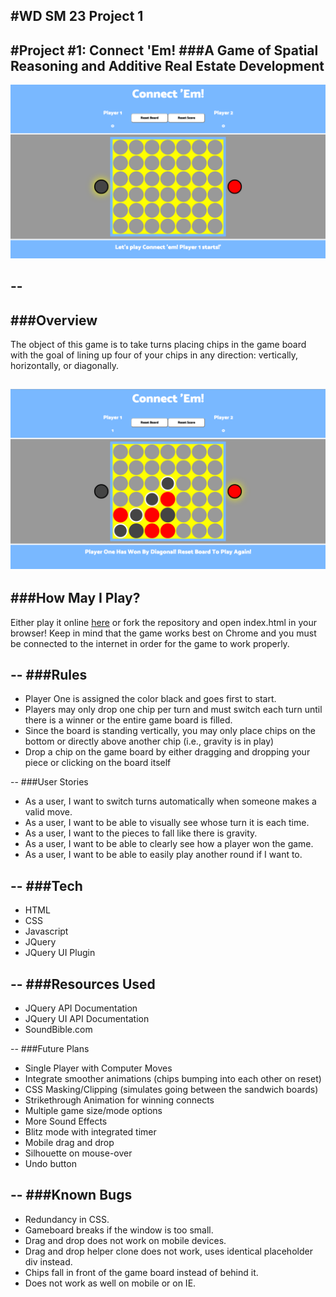 #**WD SM 23 Project 1**
--
#Project #1: **Connect 'Em!**
###A Game of Spatial Reasoning and Additive Real Estate Development
--
![](screencaps/empty.png)

--
--
###Overview
--
The object of this game is to take turns placing chips in the game board with the goal of lining up four of your chips in any direction: vertically, horizontally, or diagonally.  

![](screencaps/win2.png)
--
###How May I Play?
--
Either play it online [here](https://themichaelray.github.io/project-1) or fork the repository and open index.html in your browser! Keep in mind that the game works best on Chrome and you must be connected to the internet in order for the game to work properly.

--
###Rules
--
* Player One is assigned the color black and goes first to start.
* Players may only drop one chip per turn and must switch each turn until there is a winner or the entire game board is filled.
* Since the board is standing vertically, you may only place chips on the bottom or directly above another chip (i.e., gravity is in play)
* Drop a chip on the game board by either dragging and dropping your piece or clicking on the board itself

--
###User Stories
* As a user, I want to switch turns automatically when someone makes a valid move.
* As a user, I want to be able to visually see whose turn it is each time.
* As a user, I want to the pieces to fall like there is gravity.
* As a user, I want to be able to clearly see how a player won the game.
* As a user, I want to be able to easily play another round if I want to.

--
###Tech
--
* HTML
* CSS
* Javascript
* JQuery
* JQuery UI Plugin

--
###Resources Used
--
* JQuery API Documentation
* JQuery UI API Documentation
* SoundBible.com

--
###Future Plans
* Single Player with Computer Moves
* Integrate smoother animations (chips bumping into each other on reset)
* CSS Masking/Clipping (simulates going between the sandwich boards)
* Strikethrough Animation for winning connects
* Multiple game size/mode options
* More Sound Effects
* Blitz mode with integrated timer
* Mobile drag and drop
* Silhouette on mouse-over
* Undo button

--
###Known Bugs
--
* Redundancy in CSS.
* Gameboard breaks if the window is too small.
* Drag and drop does not work on mobile devices.
* Drag and drop helper clone does not work, uses identical placeholder div instead.
* Chips fall in front of the game board instead of behind it.
* Does not work as well on mobile or on IE.
